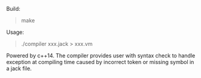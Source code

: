 Build:
> make

Usage:
> ./compiler xxx.jack > xxx.vm

Powered by c++14. The compiler provides user with syntax check to handle exception at compiling time caused by incorrect token or missing symbol in a jack file.
